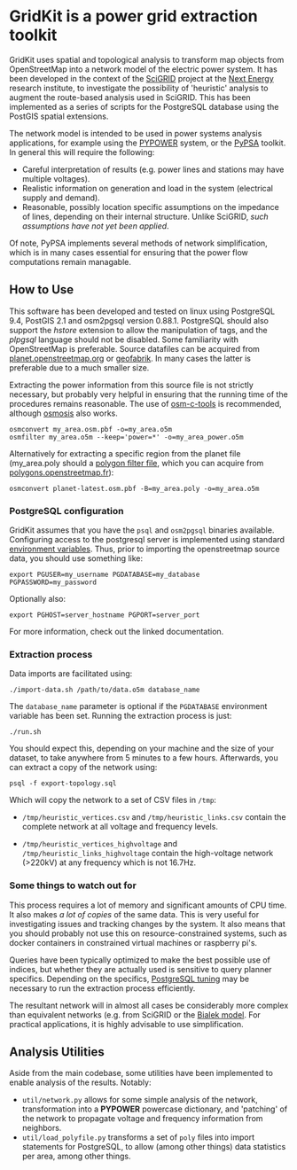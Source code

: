 # GridKit is a power grid extraction toolkit

GridKit uses spatial and topological analysis to transform map objects
from OpenStreetMap into a network model of the electric power
system. It has been developed in the context of the
[SciGRID](http://scigrid.de) project at the
[Next Energy](http://www.next-energy.de/) research institute, to
investigate the possibility of 'heuristic' analysis to augment the
route-based analysis used in SciGRID. This has been implemented as a
series of scripts for the PostgreSQL database using the PostGIS
spatial extensions.

The network model is intended to be used in power systems analysis
applications, for example using the
[PYPOWER](https://rwl.github.io/PYPOWER) system, or the
[PyPSA](https://github.com/FRESNA/PyPSA) toolkit. In general this will
require the following:

* Careful interpretation of results (e.g. power lines and stations may
  have multiple voltages).
* Realistic information on generation and load in the system
  (electrical supply and demand).
* Reasonable, possibly location specific assumptions on the impedance
  of lines, depending on their internal structure. Unlike SciGRID,
  *such assumptions have not yet been applied*.

Of note, PyPSA implements several methods of network simplification,
which is in many cases essential for ensuring that the power flow
computations remain managable.


## How to Use

This software has been developed and tested on linux using PostgreSQL
9.4, PostGIS 2.1 and osm2pgsql version 0.88.1. PostgreSQL should also
support the *hstore* extension to allow the manipulation of tags, and
the *plpgsql* language should not be disabled. Some familiarity with
OpenStreetMap is preferable. Source datafiles can be acquired from
[planet.openstreetmap.org](http://planet.openstreetmap.org/pbf/) or
[geofabrik](http://download.geofabrik.de/). In many cases the latter
is preferable due to a much smaller size.

Extracting the power information from this source file is not strictly
necessary, but probably very helpful in ensuring that the running time
of the procedures remains reasonable. The use of
[osm-c-tools](https://github.com/bdw/osm-c-tools/) is recommended,
although [osmosis](http://wiki.openstreetmap.org/wiki/Osmosis) also
works.

    osmconvert my_area.osm.pbf -o=my_area.o5m
    osmfilter my_area.o5m --keep='power=*' -o=my_area_power.o5m

Alternatively for extracting a specific region from the planet file
(my\_area.poly should a
[polygon filter file](http://wiki.openstreetmap.org/wiki/Osmosis/Polygon_Filter_File_Format),
which you can acquire from
[polygons.openstreetmap.fr](http://polygons.openstreetmap.fr)):

    osmconvert planet-latest.osm.pbf -B=my_area.poly -o=my_area.o5m

### PostgreSQL configuration

GridKit assumes that you have the `psql` and `osm2pgsql` binaries
available. Configuring access to the postgresql server is implemented
using standard
[environment variables](http://www.postgresql.org/docs/9.4/static/libpq-envars.html). Thus,
prior to importing the openstreetmap source data, you should use something like:

    export PGUSER=my_username PGDATABASE=my_database PGPASSWORD=my_password

Optionally also:

    export PGHOST=server_hostname PGPORT=server_port

For more information, check out the linked documentation.

### Extraction process

Data imports are facilitated using:

    ./import-data.sh /path/to/data.o5m database_name
    
The `database_name` parameter is optional if the `PGDATABASE`
environment variable has been set. Running the extraction process is just:

    ./run.sh

You should expect this, depending on your machine and the size of your
dataset, to take anywhere from 5 minutes to a few hours. Afterwards,
you can extract a copy of the network using:

    psql -f export-topology.sql
    
Which will copy the network to a set of CSV files in `/tmp`:

* `/tmp/heuristic_vertices.csv` and `/tmp/heuristic_links.csv` contain
  the complete network at all voltage and frequency levels.

* `/tmp/heuristic_vertices_highvoltage` and
  `/tmp/heuristic_links_highvoltage` contain the high-voltage network
  (>220kV) at any frequency which is not 16.7Hz.


### Some things to watch out for

This process requires a lot of memory and significant amounts of CPU
time. It also makes *a lot of copies* of the same data. This is very
useful for investigating issues and tracking changes by the system. It
also means that you should probably not use this on
resource-constrained systems, such as docker containers in constrained
virtual machines or raspberry pi's.

Queries have been typically optimized to make the best possible use of
indices, but whether they are actually used is sensitive to query
planner specifics. Depending on the specifics,
[PostgreSQL tuning](https://wiki.postgresql.org/wiki/Performance_Optimization)
may be necessary to run the extraction process efficiently.

The resultant network will in almost all cases be considerably more
complex than equivalent networks (e.g. from SciGRID or the
[Bialek model](http://www.powerworld.com/knowledge-base/updated-and-validated-power-flow-model-of-the-main-continental-european-transmission-network). For
practical applications, it is highly advisable to use simplification.


## Analysis Utilities

Aside from the main codebase, some utilities have been implemented to
enable analysis of the results. Notably:

* `util/network.py` allows for some simple analysis of the network,
  transformation into a **PYPOWER** powercase dictionary, and
  'patching' of the network to propagate voltage and frequency
  information from neighbors.
* `util/load_polyfile.py` transforms a set of `poly` files into import
  statements for PostgreSQL, to allow (among other things) data
  statistics per area, among other things.
  

